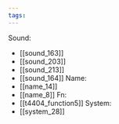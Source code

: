 ```yaml
---
tags:
---
```

Sound:
- [[sound_163]]
- [[sound_203]]
- [[sound_213]]
- [[sound_164]]
Name:
- [[name_14]]
- [[name_8]]
Fn:
- [[t4404_function5]]
System:
- [[system_28]]
